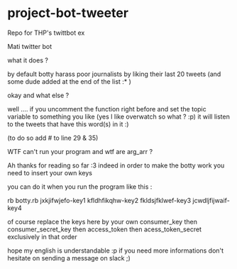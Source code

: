 # project-bot-tweeter
Repo for THP's twittbot ex

Mati twitter bot

what it does ?

by default botty harass poor journalists by liking their last 20 tweets
(and some dude added at the end of the list :* ) 


okay and what else ? 

well ....
if you uncomment the function right before and set the topic variable to something you like (yes I like overwatch so what ? :p) it will listen to the tweets that have this word(s) in it :)

(to do so add # to line 29 & 35)


WTF can't run your program and wtf are arg_arr ?

Ah thanks for reading so far :3
indeed in order to make the botty work you need to insert your own keys 

you can do it when you run the program like this :


rb botty.rb jxkjifwjefo-key1 kfldhfikqhw-key2 fkldsjfklwef-key3 jcwdljfijwaif-key4

of course replace the keys here by your own consumer_key then consumer_secret_key then access_token then acess_token_secret 
exclusively in that order


hope my english is understandable :p if you need more informations don't hesitate on sending a message on slack ;) 